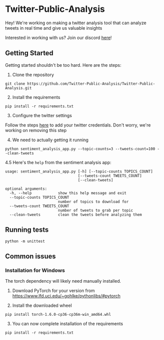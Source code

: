 # Twitter-Public-Analysis

Hey! We're working on making a twitter analysis tool that can analyze tweets in real time and give us valuable insights

Interested in working with us? Join our discord [here](https://discord.com/channels/729368876965429310/729368876965429313)!

## Getting Started

Getting started shouldn't be too hard. Here are the steps:

1. Clone the repository

`git clone https://github.com/Twitter-Public-Analysis/Twitter-Public-Analysis.git`

2. Install the requirements

`pip install -r requirements.txt`

3. Configure the twitter settings

Follow the steps [here](https://github.com/Twitter-Public-Analysis/Twitter-Public-Analysis/blob/master/config/README.md) to add your twitter credentials. Don't worry, we're working on removing this step

4. We need to actually getting it running

`python sentiment_analysis_app.py --topic-counts=3 --tweets-count=100 --clean-tweets`

4.5 Here's the `help` from the sentiment analysis app:
```
usage: sentiment_analysis_app.py [-h] [--topic-counts TOPICS_COUNT]
                                 [--tweets-count TWEETS_COUNT]
                                 [--clean-tweets]

optional arguments:
  -h, --help            show this help message and exit
  --topic-counts TOPICS_COUNT
                        number of topics to download for
  --tweets-count TWEETS_COUNT
                        number of tweets to grab per topic
  --clean-tweets        clean the tweets before analyzing them
```

## Running tests

`python -m unittest`

## Common issues

### Installation for Windows

The torch dependency will likely need manually installed.

1. Download PyTorch for your version from https://www.lfd.uci.edu/~gohlke/pythonlibs/#pytorch

2. Install the downloaded wheel

`pip install torch‑1.6.0‑cp36‑cp36m‑win_amd64.whl`

3. You can now complete installation of the requirements

`pip install -r requirements.txt`
